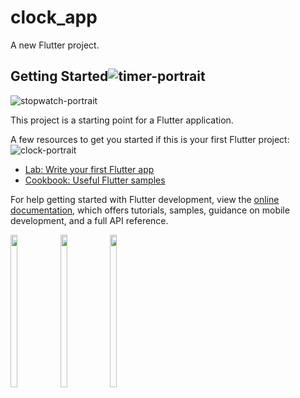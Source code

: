 # clock_app

A new Flutter project.

## Getting Started![timer-portrait](https://github.com/Rajputniraj6983/clock_app/assets/143181391/33b36a78-f6a6-48ba-91f5-2cf7b569f9c7)

![stopwatch-portrait](https://github.com/Rajputniraj6983/clock_app/assets/143181391/ea708522-41f1-4da5-877b-aa1f196402aa)

This project is a starting point for a Flutter application.

A few resources to get you started if this is your first Flutter project:
![clock-portrait](https://github.com/Rajputniraj6983/clock_app/assets/143181391/27394133-8c2f-4d10-a7d7-9bbf57367591)

- [Lab: Write your first Flutter app](https://docs.flutter.dev/get-started/codelab)
- [Cookbook: Useful Flutter samples](https://docs.flutter.dev/cookbook)

For help getting started with Flutter development, view the
[online documentation](https://docs.flutter.dev/), which offers tutorials,
samples, guidance on mobile development, and a full API reference.
<p>
  <img src = "https://github.com/Rajputniraj6983/clock_app/assets/143181391/33b36a78-f6a6-48ba-91f5-2cf7b569f9c7" width=15% height=25%>
  <img src = "https://github.com/Rajputniraj6983/clock_app/assets/143181391/ea708522-41f1-4da5-877b-aa1f196402aa" width=15% height=25%>
  <img src = "https://github.com/Rajputniraj6983/clock_app/assets/143181391/27394133-8c2f-4d10-a7d7-9bbf57367591" width=15% height=25%>

</p>
